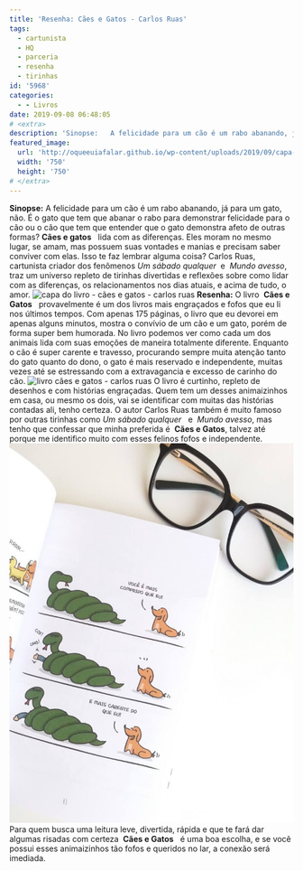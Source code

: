 ```yaml
---
title: 'Resenha: Cães e Gatos - Carlos Ruas'
tags:
  - cartunista
  - HQ
  - parceria
  - resenha
  - tirinhas
id: '5968'
categories:
  - - Livros
date: 2019-09-08 06:48:05
# <extra>
description: 'Sinopse:   A felicidade para um cão é um rabo abanando, já para um gato, não. É o gato que tem que abanar o rabo para demonstrar felicidade para o cão ou o cão que tem que entender que o gato demonstra afeto de outras formas? Cães e gatos   lida com as diferenças. Eles moram no mesmo lugar, se amam, mas possuem suas vontades e manias e precisam saber conviver com elas. Isso te faz lembrar alguma coisa? Carlos Ruas, cartunista criador dos fenômenos Um sábado qualquer  e  Mundo avesso, traz um universo repleto de tirinhas divertidas e reflexões sobre como lidar com as diferenças, os relacionamentos nos dias atuais, e acima de tudo, o amor. Resenha: O livro   Cães e Gatos   provavelmente é um dos livros mais engraçados e fofos que eu li nos últimos tempos. Com apenas 175 páginas, o livro que &hellip;'
featured_image: 
  url: 'http://oqueeuiafalar.github.io/wp-content/uploads/2019/09/capa-livro-cães-e-gatos-carlos-ruas.jpg'
  width: '750'
  height: '750'
# </extra>
---
```


**Sinopse:** A felicidade para um cão é um rabo abanando, já para um gato, não. É o gato que tem que abanar o rabo para demonstrar felicidade para o cão ou o cão que tem que entender que o gato demonstra afeto de outras formas? **Cães e gatos**   lida com as diferenças. Eles moram no mesmo lugar, se amam, mas possuem suas vontades e manias e precisam saber conviver com elas. Isso te faz lembrar alguma coisa? Carlos Ruas, cartunista criador dos fenômenos _Um sábado qualquer_  e  _Mundo avesso_, traz um universo repleto de tirinhas divertidas e reflexões sobre como lidar com as diferenças, os relacionamentos nos dias atuais, e acima de tudo, o amor. ![capa do livro - cães e gatos - carlos ruas](/wp-content/uploads/2019/09/capa-livro-cães-e-gatos-carlos-ruas.jpg "capa do livro - cães e gatos - carlos ruas") **Resenha:** O livro  **Cães e Gatos**   provavelmente é um dos livros mais engraçados e fofos que eu li nos últimos tempos. Com apenas 175 páginas, o livro que eu devorei em apenas alguns minutos, mostra o convívio de um cão e um gato, porém de forma super bem humorada. No livro podemos ver como cada um dos animais lida com suas emoções de maneira totalmente diferente. Enquanto o cão é super carente e travesso, procurando sempre muita atenção tanto do gato quanto do dono, o gato é mais reservado e independente, muitas vezes até se estressando com a extravagancia e excesso de carinho do cão. ![livro cães e gatos  - carlos ruas](/wp-content/uploads/2019/09/livro-cães-e-gatos-carlos-ruas.jpg) O livro é curtinho, repleto de desenhos e com histórias engraçadas. Quem tem um desses animaizinhos em casa, ou mesmo os dois, vai se identificar com muitas das histórias contadas ali, tenho certeza. O autor Carlos Ruas também é muito famoso por outras tirinhas como _Um sábado qualquer_   e  _Mundo avesso_, mas tenho que confessar que minha preferida é  **Cães e Gatos**, talvez até porque me identifico muito com esses felinos fofos e independente. ![resenha do livro  cães e gatos - carlos ruas](/wp-content/uploads/2019/09/resenha-livro-carlos-ruas.jpg) Para quem busca uma leitura leve, divertida, rápida e que te fará dar  algumas risadas com certeza  **Cães e Gatos**   é uma boa escolha, e se você possui esses animaizinhos tão fofos e queridos no lar, a conexão será imediada.
